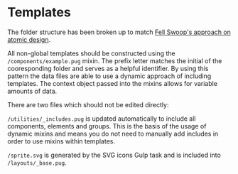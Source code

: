 # Templates

The folder structure has been broken up to match [Fell Swoop's approach on atomic design](https://github.com/fellswoop/wiki/wiki/Atomic-Design).

All non-global templates should be constructed using the `/components/example.pug` mixin. The prefix letter matches the initial of the cooresponding folder and serves as a helpful identifier. By using this pattern the data files are able to use a dynamic approach of including templates. The context object passed into the mixins allows for variable amounts of data.

There are two files which should not be edited directly:

`/utilities/_includes.pug` is updated automatically to include all components, elements and groups. This is the basis of the usage of dynamic mixins and means you do not need to manually add includes in order to use mixins within templates.

`/sprite.svg` is generated by the SVG icons Gulp task and is included into `/layouts/_base.pug`.